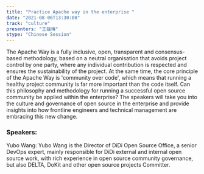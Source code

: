 ```yaml
---
title: "Practice Apache way in the enterprise "
date: "2021-08-06T13:30:00" 
track: "culture"
presenters: "王蕴博"
stype: "Chinese Session"
---
```

The Apache Way is a fully inclusive, open, transparent and consensus-based methodology, based on a neutral organisation that avoids project control by one party, where any individual contribution is respected and ensures the sustainability of the project. At the same time, the core principle of the Apache Way is 'community over code', which means that running a healthy project community is far more important than the code itself. Can this philosophy and methodology for running a successful open source community be applied within the enterprise? The speakers will take you into the culture and governance of open source in the enterprise and provide insights into how frontline engineers and technical management are embracing this new change.
 ### Speakers: 
 Yubo Wang: Yubo Wang is the Director of DiDi Open Source Office, a senior DevOps expert, mainly responsible for DiDi external and internal open source work, with rich experience in open source community governance, but also DELTA, DoKit and other open source projects Committer.